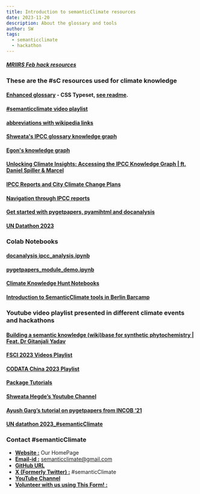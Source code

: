 ```yaml
---
title: Introduction to semanticClimate resources
date: 2023-11-20
description: About the glossary and tools 
author: SW
tags:
  - semanticclimate
  - hackathon
---
```


##### [MRIIRS Feb hack resources](../../posts/for_MRIIRS_hack/)

### These are the #sC resources used for climate knowledge 

#### [Enhanced glossary](https://vivliostyle.vercel.app/#src=https://raw.githubusercontent.com/semanticClimate/glossary-demo/main/ipccglossary.jsonld) - CSS Typeset, [see readme](https://github.com/semanticClimate/glossary-demo/blob/main/README.md).

#### [#semanticclimate video playlist](https://www.youtube.com/playlist?list=PLtKHReMoCMwl3taR18VfvuUHJTO0Cs92y)

#### [abbreviations with wikipedia links](https://github.com/petermr/semanticClimate/blob/main/ipcc/ar6/test/total_glossary/glossaries/total/acronyms_wiki_pedia.csv)

#### [Shweata's IPCC glossary knowledge graph](https://semanticclimate.github.io/p/en/ipcc_glossary/)

#### [Egon's knowledge graph](https://kg-ipclimatec-reports.wikibase.cloud/wiki/Main_Page)

#### [Unlocking Climate Insights: Accessing the IPCC Knowledge Graph | ft. Daniel Spiller & Marcel](https://www.youtube.com/watch?v=7ok7hx40Bes)

#### [IPCC Reports and City Climate Change Plans](https://mrchristian.github.io/city-climate-plans-notebook/)

#### [Navigation through IPCC reports](https://semanticclimate.github.io/p/en/posts/ipcc_resources/)

#### [Get started with pygetpapers, pyamihtml and docanalysis](https://semanticclimate.github.io/p/en/posts/alpha-tests-for-fsci-23/)

#### [UN Datathon 2023](https://github.com/semanticClimate/un-datathon-2023/tree/main)

### Colab Notebooks

#### [docanalysis ipcc_analysis.ipynb](https://colab.research.google.com/drive/1sT2Die3pV3dLcyHgwZBg3IxS2FJ_8W0-?usp=sharing)

#### [pygetpapers_module_demo.ipynb](https://colab.research.google.com/github/petermr/pygetpapers/blob/main/pygetpapers_module_demo.ipynb)

#### [Climate Knowledge Hunt Notebooks](https://github.com/petermr/semanticClimate/tree/main/outreach/climate_knowledge_hunt_hackathon/Hackathon_Notebook)

#### [Introduction to SemanticClimate tools in Berlin Barcamp](https://semanticclimate.github.io/p/en/posts/barcamp_post3/)

### Youtube video playlist presented in different climate events and hackathons

#### [Building a semantic knowledge (wiki)base for synthetic phytochemistry | Feat. Dr Gitanjali Yadav](https://www.youtube.com/embed/krbeWMTz5CY)

#### [FSCI 2023 Videos Playlist](https://www.youtube.com/playlist?list=PLtKHReMoCMwmmlDDTbDQx2A3oHgQXw4mT)

#### [CODATA China 2023 Playlist](https://www.youtube.com/playlist?list=PLtKHReMoCMwl3taR18VfvuUHJTO0Cs92y)

#### [Package Tutorials](https://www.youtube.com/playlist?list=PLtKHReMoCMwmUCHn0YuGRGY1jbtovjAly)

#### [Shweata Hegde’s Youtube Channel](https://www.youtube.com/@ShweataNHegde/videos)

#### [Ayush Garg’s tutorial on pygetpapers from INCOB ‘21](https://www.youtube.com/watch?v=pUjiNzLVHLY&)

#### [UN datathon 2023_#semanticClimate](https://www.youtube.com/watch?v=XjfvvA_yVXw)

### Contact #semanticClimate

- [**Website :**](https://semanticclimate.github.io/p/en/) Our HomePage
- [**Email-id :**](semanticclimate@gmail.com) <semanticclimate@gmail.com>
- [**GitHub URL**](https://github.com/petermr/semanticClimate)
- [**X (Formerly Twitter) :**](https://twitter.com/semanticClimate) #semanticClimate
- [**YouTube Channel**](https://www.youtube.com/channel/UCtsjF_DOMiCoZlZV3BzuAsg)
- [**Volunteer with us using This Form! :**](https://forms.gle/YaMs9GBKXropVoS4A)
 














